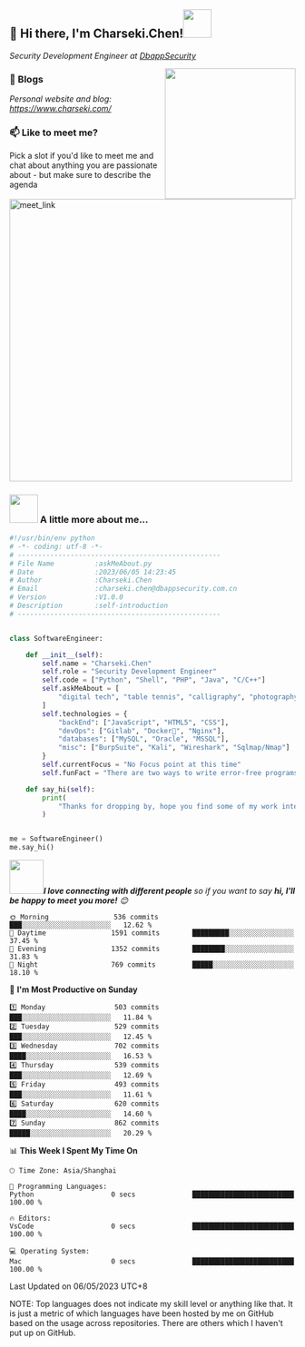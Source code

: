 

<h2>👋 Hi there, I'm Charseki.Chen!<img src="https://media.giphy.com/media/mGcNjsfWAjY5AEZNw6/giphy.gif" width="50"></h2>
<p><em>Security Development Engineer at <a href="https://www.dbappsecurity.com.cn/" target="_black">DbappSecurity</a></em></p>

<img align='right' src="https://media.giphy.com/media/M9gbBd9nbDrOTu1Mqx/giphy.gif" width="230">

### 📝 Blogs

<em>Personal website and blog: https://www.charseki.com/</em>

### 📫 Like to meet me?

Pick a slot if you'd like to meet me and chat about anything you are passionate about - but make sure to describe the agenda

<a href="https://calendly.com/charseki/30min" target="_black"><img width="498" alt="meet_link" src="https://user-images.githubusercontent.com/15426564/144297439-f530f383-e73e-41e0-9914-a9b7d3f432e5.png"></a>

### <img src="https://media.giphy.com/media/VgCDAzcKvsR6OM0uWg/giphy.gif" width="50"> A little more about me...  


```python
#!/usr/bin/env python
# -*- coding: utf-8 -*-
# --------------------------------------------------
# File Name          :askMeAbout.py
# Date               :2023/06/05 14:23:45
# Author             :Charseki.Chen
# Email              :charseki.chen@dbappsecurity.com.cn
# Version            :V1.0.0
# Description        :self-introduction
# --------------------------------------------------


class SoftwareEngineer:

    def __init__(self):
        self.name = "Charseki.Chen"
        self.role = "Security Development Engineer"
        self.code = ["Python", "Shell", "PHP", "Java", "C/C++"]
        self.askMeAbout = [
            "digital tech", "table tennis", "calligraphy", "photography"
        ]
        self.technologies = {
            "backEnd": ["JavaScript", "HTML5", "CSS"],
            "devOps": ["Gitlab", "Docker🐳", "Nginx"],
            "databases": ["MySQL", "Oracle", "MSSQL"],
            "misc": ["BurpSuite", "Kali", "Wireshark", "Sqlmap/Nmap"]
        }
        self.currentFocus = "No Focus point at this time"
        self.funFact = "There are two ways to write error-free programs; only the third one works"

    def say_hi(self):
        print(
            "Thanks for dropping by, hope you find some of my work interesting."
        )


me = SoftwareEngineer()
me.say_hi()

```

<img src="https://media.giphy.com/media/LnQjpWaON8nhr21vNW/giphy.gif" width="60"><em><b>I love connecting with different people</b> so if you want to say <b>hi, I'll be happy to meet you more!</b> 😊</em>

```text
🌞 Morning                536 commits         ███░░░░░░░░░░░░░░░░░░░░░░   12.62 % 
🌆 Daytime                1591 commits        █████████░░░░░░░░░░░░░░░░   37.45 % 
🌃 Evening                1352 commits        ████████░░░░░░░░░░░░░░░░░   31.83 % 
🌙 Night                  769 commits         █████░░░░░░░░░░░░░░░░░░░░   18.10 % 
```
📅 **I'm Most Productive on Sunday** 

```text
1️⃣ Monday                 503 commits         ███░░░░░░░░░░░░░░░░░░░░░░   11.84 % 
2️⃣ Tuesday                529 commits         ███░░░░░░░░░░░░░░░░░░░░░░   12.45 % 
3️⃣ Wednesday              702 commits         ████░░░░░░░░░░░░░░░░░░░░░   16.53 % 
4️⃣ Thursday               539 commits         ███░░░░░░░░░░░░░░░░░░░░░░   12.69 % 
5️⃣ Friday                 493 commits         ███░░░░░░░░░░░░░░░░░░░░░░   11.61 % 
6️⃣ Saturday               620 commits         ████░░░░░░░░░░░░░░░░░░░░░   14.60 % 
7️⃣ Sunday                 862 commits         █████░░░░░░░░░░░░░░░░░░░░   20.29 % 
```


📊 **This Week I Spent My Time On** 

```text
🕑︎ Time Zone: Asia/Shanghai

💬 Programming Languages: 
Python                   0 secs              █████████████████████████   100.00 % 

🔥 Editors: 
VsCode                   0 secs              █████████████████████████   100.00 % 

💻 Operating System: 
Mac                      0 secs              █████████████████████████   100.00 % 
```

Last Updated on 06/05/2023 UTC+8

NOTE: Top languages does not indicate my skill level or anything like that. It is just a metric of which languages have been hosted by me on GitHub based on the usage across repositories. There are others which I haven't put up on GitHub.